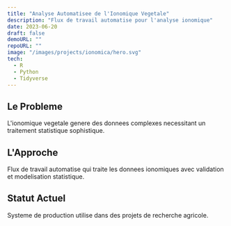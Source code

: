 ```yaml
---
title: "Analyse Automatisee de l'Ionomique Vegetale"
description: "Flux de travail automatise pour l'analyse ionomique"
date: 2023-06-20
draft: false
demoURL: ""
repoURL: ""
image: "/images/projects/ionomica/hero.svg"
tech:
  - R
  - Python
  - Tidyverse
---
```


## Le Probleme

L'ionomique vegetale genere des donnees complexes necessitant un traitement statistique sophistique.

## L'Approche

Flux de travail automatise qui traite les donnees ionomiques avec validation et modelisation statistique.

## Statut Actuel

Systeme de production utilise dans des projets de recherche agricole.
